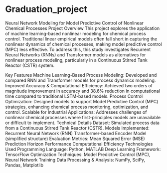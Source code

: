 # Graduation_project

Neural Network Modeling for Model Predictive Control of Nonlinear Chemical Processes
Project Overview
This project explores the application of machine learning-based nonlinear modeling for chemical process control. Traditional linear empirical models often fall short in capturing the nonlinear dynamics of chemical processes, making model predictive control (MPC) less effective. To address this, this study investigates Recurrent Neural Networks (RNNs) and Transformer models as alternatives for nonlinear process modeling, particularly in a Continuous Stirred Tank Reactor (CSTR) system.

Key Features
Machine Learning-Based Process Modeling: Developed and compared RNN and Transformer models for process dynamics modeling.
Improved Accuracy & Computational Efficiency: Achieved two orders of magnitude improvement in accuracy and 38.6% reduction in computational time compared to traditional LSTM-based models.
Process Control Optimization: Designed models to support Model Predictive Control (MPC) strategies, enhancing chemical process monitoring, optimization, and control.
Scalable for Industrial Applications: Addresses challenges of nonlinear chemical processes where first-principles models are unavailable or difficult to implement.
Technical Details
Dataset: Simulated process data from a Continuous Stirred Tank Reactor (CSTR).
Models Implemented:
Recurrent Neural Network (RNN)
Transformer-based Encoder Model (simplified structure)
Evaluation Metrics:
Mean Squared Error (MSE)
Prediction Horizon Performance
Computational Efficiency
Technologies Used
Programming Language: Python, MATLAB
Deep Learning Framework: TensorFlow
Optimization Techniques: Model Predictive Control (MPC), Neural Network Training
Data Processing & Analysis: NumPy, SciPy, Pandas, Matplotlib
